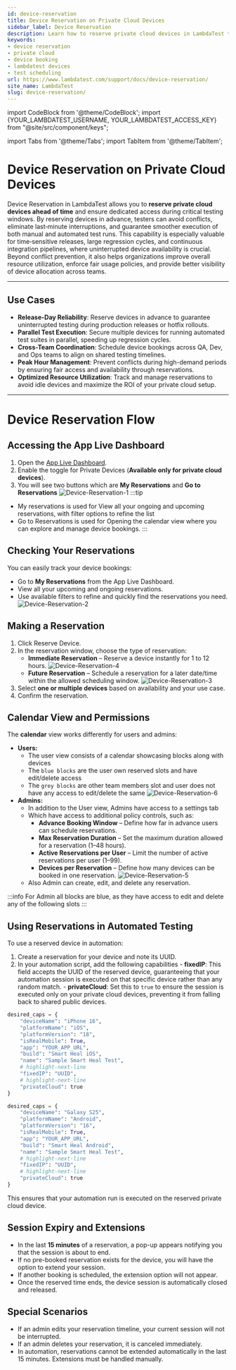 ```yaml
---
id: device-reservation
title: Device Reservation on Private Cloud Devices
sidebar_label: Device Reservation
description: Learn how to reserve private cloud devices in LambdaTest to ensure uninterrupted testing, fair access, and conflict-free usage across your team.
keywords: 
- device reservation
- private cloud
- device booking
- lambdatest devices
- test scheduling
url: https://www.lambdatest.com/support/docs/device-reservation/
site_name: LambdaTest
slug: device-reservation/
---
```

import CodeBlock from '@theme/CodeBlock';
import {YOUR_LAMBDATEST_USERNAME, YOUR_LAMBDATEST_ACCESS_KEY} from "@site/src/component/keys";

import Tabs from '@theme/Tabs';
import TabItem from '@theme/TabItem';

<script type="application/ld+json"
      dangerouslySetInnerHTML={{ __html: JSON.stringify({
       "@context": "https://schema.org",
        "@type": "BreadcrumbList",
        "itemListElement": [{
          "@type": "ListItem",
          "position": 1,
          "name": "Home",
          "item": "https://www.lambdatest.com"
        },{
          "@type": "ListItem",
          "position": 2,
          "name": "Support",
          "item": "https://www.lambdatest.com/support/docs/"
        },{
          "@type": "ListItem",
          "position": 3,
          "name": "Python With Appium",
          "item": "https://www.lambdatest.com/support/docs/appium-python/"
        }]
      })
    }}
></script>

# Device Reservation on Private Cloud Devices

Device Reservation in LambdaTest allows you to **reserve private cloud devices ahead of time** and ensure dedicated access during critical testing windows. By reserving devices in advance, testers can avoid conflicts, eliminate last‑minute interruptions, and guarantee smoother execution of both manual and automated test runs. This capability is especially valuable for time‑sensitive releases, large regression cycles, and continuous integration pipelines, where uninterrupted device availability is crucial. Beyond conflict prevention, it also helps organizations improve overall resource utilization, enforce fair usage policies, and provide better visibility of device allocation across teams.

---

## Use Cases 

- **Release-Day Reliability**: Reserve devices in advance to guarantee uninterrupted testing during production releases or hotfix rollouts.  
- **Parallel Test Execution**: Secure multiple devices for running automated test suites in parallel, speeding up regression cycles.  
- **Cross-Team Coordination**: Schedule device bookings across QA, Dev, and Ops teams to align on shared testing timelines.  
- **Peak Hour Management**: Prevent conflicts during high-demand periods by ensuring fair access and availability through reservations.  
- **Optimized Resource Utilization**: Track and manage reservations to avoid idle devices and maximize the ROI of your private cloud setup.

---
# Device Reservation Flow 

## Accessing the App Live Dashboard
1. Open the [App Live Dashboard](https://applive.lambdatest.com/app).
2. Enable the toggle for Private Devices (**Available only for private cloud devices**).
3. You will see two buttons which are **My Reservations** and **Go to Reservations**
![Device-Reservation-1](../assets/images/real-device-app-testing/Device-Reservations/Device-Reservation1.png)
:::tip
- My reservations is used for View all your ongoing and upcoming reservations, with filter options to refine the list
- Go to Reservations is used for Opening the calendar view where you can explore and manage device bookings.
:::

## Checking Your Reservations

You can easily track your device bookings:
- Go to **My Reservations** from the App Live Dashboard.
- View all your upcoming and ongoing reservations.
- Use available filters to refine and quickly find the reservations you need.
![Device-Reservation-2](../assets/images/real-device-app-testing/Device-Reservations/.Device-Reservation2.png)

## Making a Reservation
1. Click Reserve Device.
2. In the reservation window, choose the type of reservation:
   - **Immediate Reservation** – Reserve a device instantly for 1 to 12 hours.
      ![Device-Reservation-4](../assets/images/real-device-app-testing/Device-Reservations/Device-Reservation4.png)
   - **Future Reservation** – Schedule a reservation for a later date/time within the allowed scheduling window.
   ![Device-Reservation-3](../assets/images/real-device-app-testing/Device-Reservations/Device-Reservation3.png)
3. Select **one or multiple devices** based on availability and your use case.
4. Confirm the reservation.

## Calendar View and Permissions
The **calendar** view works differently for users and admins:
- **Users:**
  - The user view consists of a calendar showcasing blocks along with devices
  - The `blue blocks` are the user own reserved slots and have edit/delete access
  - The `grey blocks` are other team members slot and user does not have any access to edit/delete the same
     ![Device-Reservation-6](../assets/images/real-device-app-testing/Device-Reservations/Device-reservation-6.jpeg)
- **Admins:**
  - In addition to the User view, Admins have access to a settings tab
  - Which have access to additional policy controls, such as:
    - **Advance Booking Window** – Define how far in advance users can schedule reservations.
    - **Max Reservation Duration** – Set the maximum duration allowed for a reservation (1–48 hours).
    - **Active Reservations per User** – Limit the number of active reservations per user (1–99).
    - **Devices per Reservation** – Define how many devices can be booked in one reservation.
   ![Device-Reservation-5](../assets/images/real-device-app-testing/Device-Reservations/Device-Reservation5.png)
  - Also Admin can create, edit, and delete any reservation.

:::info
For Admin all blocks are blue, as they have access to edit and delete any of the following slots 
:::
## Using Reservations in Automated Testing

To use a reserved device in automation:
1. Create a reservation for your device and note its UUID.
2. In your automation script, add the following capabilities 
        - **fixedIP**: This field accepts the UUID of the reserved device, guaranteeing that your automation session is executed on that specific device rather than any random match.
        - **privateCloud**: Set this to `true` to ensure the session is executed only on your private cloud devices, preventing it from falling back to shared public devices.
<Tabs className="docs__val">
<TabItem value="ios" label="iOS" default>

```python
desired_caps = {
    "deviceName": "iPhone 16",
    "platformName": "iOS",
    "platformVersion": "18",
    "isRealMobile": True,
    "app": "YOUR_APP_URL",
    "build": "Smart Heal iOS",
    "name": "Sample Smart Heal Test",
    # highlight-next-line
    "fixedIP": "UUID",
    # highlight-next-line
    "privateCloud": true
}
```

</TabItem>

<TabItem value="android" label="Android" default>

```python
desired_caps = {
    "deviceName": "Galaxy S25",
    "platformName": "Android",
    "platformVersion": "16",
    "isRealMobile": True,
    "app": "YOUR_APP_URL",
    "build": "Smart Heal Android",
    "name": "Sample Smart Heal Test",
    # highlight-next-line
    "fixedIP": "UUID",
    # highlight-next-line
    "privateCloud": true
}
```

</TabItem>
</Tabs>
This ensures that your automation run is executed on the reserved private cloud device.

## Session Expiry and Extensions
- In the last **15 minutes** of a reservation, a pop-up appears notifying you that the session is about to end.
- If no pre-booked reservation exists for the device, you will have the option to extend your session.
- If another booking is scheduled, the extension option will not appear.
- Once the reserved time ends, the device session is automatically closed and released.

## Special Scenarios
- If an admin edits your reservation timeline, your current session will not be interrupted.
- If an admin deletes your reservation, it is canceled immediately.
- In automation, reservations cannot be extended automatically in the last 15 minutes. Extensions must be handled manually.
